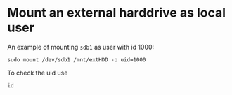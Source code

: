 # Mount an external harddrive as local user

An example of mounting `sdb1` as user with id 1000:

```
sudo mount /dev/sdb1 /mnt/extHDD -o uid=1000
```

To check the uid use
```
id
```

